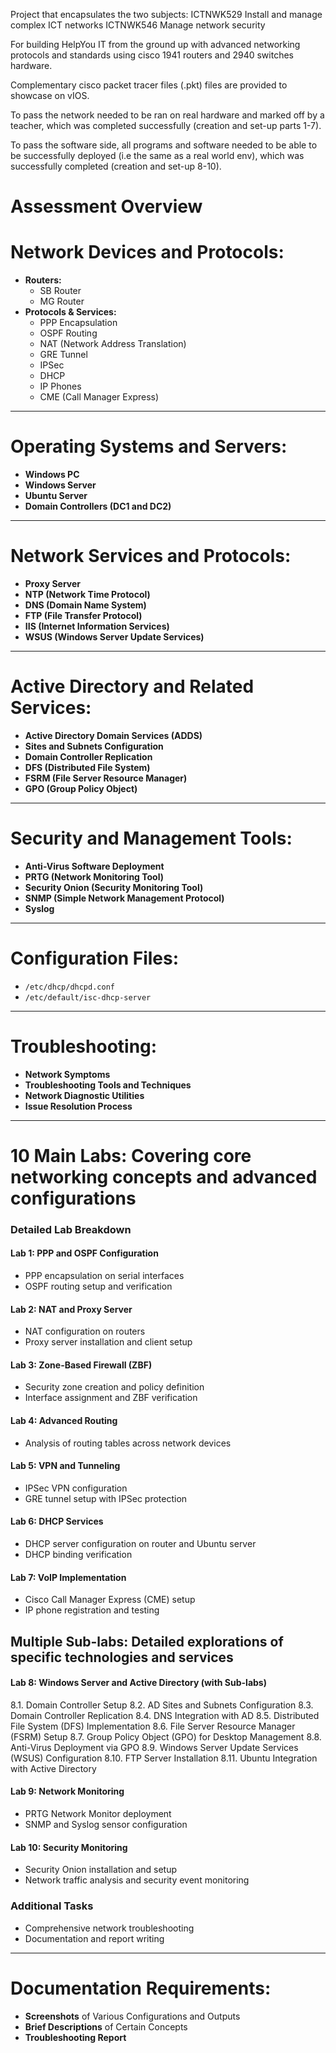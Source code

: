 Project that encapsulates the two subjects:
ICTNWK529 Install and manage complex ICT networks
ICTNWK546 Manage network security

For building HelpYou IT from the ground up with advanced networking protocols and standards using cisco 1941 routers and 2940 switches hardware.

Complementary cisco packet tracer files (.pkt) files are provided to showcase on vIOS.

To pass the network needed to be ran on real hardware and marked off by a teacher, which was completed successfully (creation and set-up parts 1-7).

To pass the software side, all programs and software needed to be able to be successfully deployed (i.e the same as a real world env), which was successfully completed (creation and set-up 8-10).

# Assessment Overview

# Network Devices and Protocols:
- **Routers:**
  - SB Router
  - MG Router
- **Protocols & Services:**
  - PPP Encapsulation
  - OSPF Routing
  - NAT (Network Address Translation)
  - GRE Tunnel
  - IPSec
  - DHCP
  - IP Phones
  - CME (Call Manager Express)
---

# Operating Systems and Servers:

- **Windows PC**
- **Windows Server**
- **Ubuntu Server**
- **Domain Controllers (DC1 and DC2)**

---

# Network Services and Protocols:

- **Proxy Server**
- **NTP (Network Time Protocol)**
- **DNS (Domain Name System)**
- **FTP (File Transfer Protocol)**
- **IIS (Internet Information Services)**
- **WSUS (Windows Server Update Services)**

---

# Active Directory and Related Services:

- **Active Directory Domain Services (ADDS)**
- **Sites and Subnets Configuration**
- **Domain Controller Replication**
- **DFS (Distributed File System)**
- **FSRM (File Server Resource Manager)**
- **GPO (Group Policy Object)**

---

# Security and Management Tools:

- **Anti-Virus Software Deployment**
- **PRTG (Network Monitoring Tool)**
- **Security Onion (Security Monitoring Tool)**
- **SNMP (Simple Network Management Protocol)**
- **Syslog**

---

# Configuration Files:

- `/etc/dhcp/dhcpd.conf`
- `/etc/default/isc-dhcp-server`

---

# Troubleshooting:

- **Network Symptoms**
- **Troubleshooting Tools and Techniques**
- **Network Diagnostic Utilities**
- **Issue Resolution Process**

---

# **10 Main Labs:** Covering core networking concepts and advanced configurations


### Detailed Lab Breakdown

#### Lab 1: PPP and OSPF Configuration
- PPP encapsulation on serial interfaces
- OSPF routing setup and verification

#### Lab 2: NAT and Proxy Server
- NAT configuration on routers
- Proxy server installation and client setup

#### Lab 3: Zone-Based Firewall (ZBF)
- Security zone creation and policy definition
- Interface assignment and ZBF verification

#### Lab 4: Advanced Routing
- Analysis of routing tables across network devices

#### Lab 5: VPN and Tunneling
- IPSec VPN configuration
- GRE tunnel setup with IPSec protection

#### Lab 6: DHCP Services
- DHCP server configuration on router and Ubuntu server
- DHCP binding verification

#### Lab 7: VoIP Implementation
- Cisco Call Manager Express (CME) setup
- IP phone registration and testing

## **Multiple Sub-labs:** Detailed explorations of specific technologies and services
#### Lab 8: Windows Server and Active Directory (with Sub-labs)
8.1. Domain Controller Setup
8.2. AD Sites and Subnets Configuration
8.3. Domain Controller Replication
8.4. DNS Integration with AD
8.5. Distributed File System (DFS) Implementation
8.6. File Server Resource Manager (FSRM) Setup
8.7. Group Policy Object (GPO) for Desktop Management
8.8. Anti-Virus Deployment via GPO
8.9. Windows Server Update Services (WSUS) Configuration
8.10. FTP Server Installation
8.11. Ubuntu Integration with Active Directory

#### Lab 9: Network Monitoring
- PRTG Network Monitor deployment
- SNMP and Syslog sensor configuration

#### Lab 10: Security Monitoring
- Security Onion installation and setup
- Network traffic analysis and security event monitoring

### Additional Tasks
- Comprehensive network troubleshooting
- Documentation and report writing

---

# Documentation Requirements:

- **Screenshots** of Various Configurations and Outputs
- **Brief Descriptions** of Certain Concepts
- **Troubleshooting Report**
